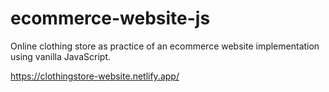 # ecommerce-website-js
Online clothing store as practice of an ecommerce website implementation using vanilla JavaScript.

https://clothingstore-website.netlify.app/
